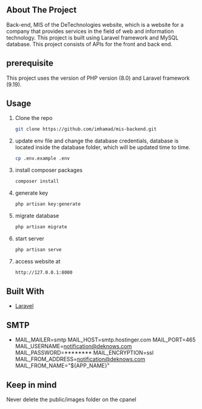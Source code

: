 ## About The Project
Back-end, MIS of the DeTechnologies website, which is a website for a company that provides services in the field of web and information technology. This project is built using Laravel framework and MySQL database. This project consists of APIs for the front and back end.


## prerequisite
This project uses the version of PHP version (8.0) and Laravel framework (9.19).

## Usage

1. Clone the repo

    ```sh
    git clone https://github.com/imhamad/mis-backend.git
    ```

2. update env file and change the database credentials, database is located inside the database folder, which will be updated time to time.

    ```sh
    cp .env.example .env
    ```

3. install composer packages

    ```sh
    composer install
    ```

4. generate key

    ```sh
    php artisan key:generate
    ```

5. migrate database

    ```sh
    php artisan migrate
    ```

6. start server

    ```sh
    php artisan serve
    ```

7. access website at

    ```sh
    http://127.0.0.1:8000
    ```

## Built With

-   [Laravel](https://laravel.com)

## SMTP
- 
  MAIL_MAILER=smtp
  MAIL_HOST=smtp.hostinger.com
  MAIL_PORT=465
  MAIL_USERNAME=notification@deknows.com
  MAIL_PASSWORD=********
  MAIL_ENCRYPTION=ssl
  MAIL_FROM_ADDRESS=notification@deknows.com
  MAIL_FROM_NAME="${APP_NAME}"

## Keep in mind

Never delete the public/images folder on the cpanel
